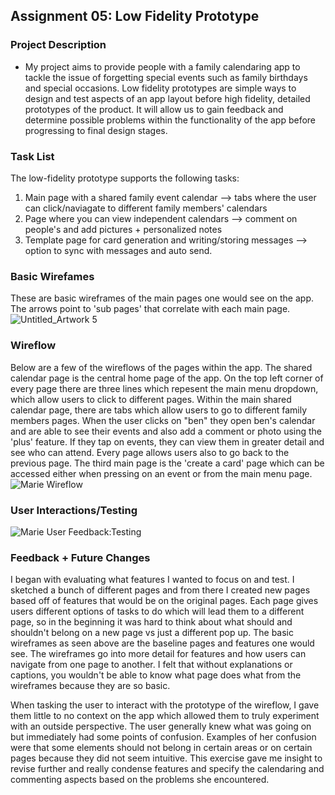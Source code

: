 ## Assignment 05: Low Fidelity Prototype

### Project Description
- My project aims to provide people with a family calendaring app to tackle the issue of forgetting special events such as family birthdays and special occasions. Low fidelity prototypes are simple ways to design and test aspects of an app layout before high fidelity, detailed prototypes of the product. It will allow us to gain feedback and determine possible problems within the functionality of the app before progressing to final design stages.  

### Task List 
The low-fidelity prototype supports the following tasks:
1. Main page with a shared family event calendar --> tabs where the user can click/naviagate to different family members' calendars
2. Page where you can view independent calendars --> comment on people's and add pictures + personalized notes
3. Template page for card generation and writing/storing messages --> option to sync with messages and auto send. 

### Basic Wirefames
These are basic wireframes of the main pages one would see on the app. The arrows point to 'sub pages' that correlate with each main page. 
![Untitled_Artwork 5](https://user-images.githubusercontent.com/115651524/236349840-30c901be-bcde-4ae0-888f-9df0e7556be5.png)

###  Wireflow
Below are a few of the wireflows of the pages within the app. The shared calendar page is the central home page of the app. On the top left corner of every page there are three lines which repesent the main menu dropdown, which allow users to click to different pages. Within the main shared calendar page, there are tabs which allow users to go to different family members pages. When the user clicks on "ben" they open ben's calendar and are able to see their events and also add a comment or photo using the 'plus' feature. If they tap on events, they can view them in greater detail and see who can attend. Every page allows users also to go back to the previous page. The third main page is the 'create a card' page which can be accessed either when pressing on an event or from the main menu page.
![Marie Wireflow](https://user-images.githubusercontent.com/115651524/236571340-795a9451-9542-4640-b859-45dca958348f.png)

### User Interactions/Testing
![Marie User Feedback:Testing](https://user-images.githubusercontent.com/115651524/236648632-1ba60bb9-1919-48eb-a3d5-a22b00979424.png)


### Feedback + Future Changes 
I began with evaluating what features I wanted to focus on and test. I sketched a bunch of different pages and from there I created new pages based off of features that would be on the original pages. Each page gives users different options of tasks to do which will lead them to a different page, so in the beginning it was hard to think about what should and shouldn't belong on a new page vs just a different pop up. The basic wireframes as seen above are the baseline pages and features one would see. The wireframes go into more detail for features and how users can navigate from one page to another. I felt that without explanations or captions, you wouldn't be able to know what page does what from the wireframes because they are so basic. 

When tasking the user to interact with the prototype of the wireflow, I gave them little to no context on the app which allowed them to truly experiment with an outside perspective. The user generally knew what was going on but immediately had some points of confusion. Examples of her confusion were that some elements should not belong in certain areas or on certain pages because they did not seem intuitive. This exercise gave me insight to revise further and really condense features and specify the calendaring and commenting aspects based on the problems she encountered. 
